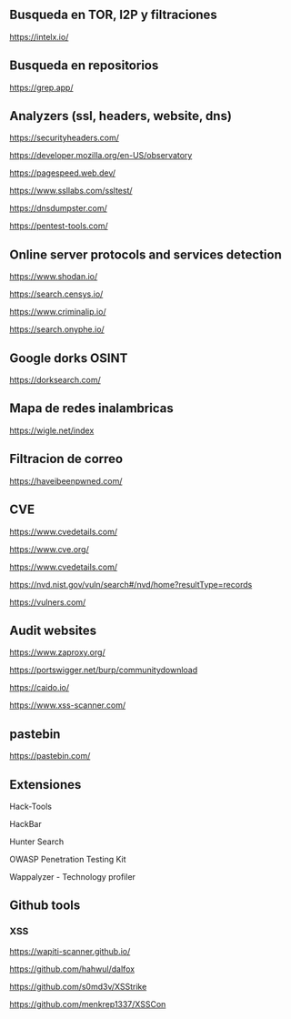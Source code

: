 ## Busqueda en TOR, I2P y filtraciones

https://intelx.io/

## Busqueda en repositorios

https://grep.app/

## Analyzers (ssl, headers, website, dns)

https://securityheaders.com/

https://developer.mozilla.org/en-US/observatory

https://pagespeed.web.dev/

https://www.ssllabs.com/ssltest/

https://dnsdumpster.com/

https://pentest-tools.com/

## Online server protocols and services detection

https://www.shodan.io/

https://search.censys.io/

https://www.criminalip.io/

https://search.onyphe.io/

## Google dorks  OSINT

https://dorksearch.com/

## Mapa de redes inalambricas

https://wigle.net/index

## Filtracion de correo

https://haveibeenpwned.com/

## CVE

https://www.cvedetails.com/

https://www.cve.org/

https://www.cvedetails.com/

https://nvd.nist.gov/vuln/search#/nvd/home?resultType=records

https://vulners.com/

## Audit  websites

https://www.zaproxy.org/

https://portswigger.net/burp/communitydownload

https://caido.io/

https://www.xss-scanner.com/ 

## pastebin

https://pastebin.com/


## Extensiones

Hack-Tools 

HackBar 

Hunter Search  

OWASP Penetration Testing Kit

Wappalyzer - Technology profiler

## Github tools

### XSS

https://wapiti-scanner.github.io/

https://github.com/hahwul/dalfox

https://github.com/s0md3v/XSStrike

https://github.com/menkrep1337/XSSCon




